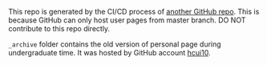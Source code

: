 This repo is generated by the CI/CD process of [another GitHub repo](https://github.com/Haoen-Cui/personal-website). This is because GitHub can only host user pages from master branch.
DO NOT contribute to this repo directly.

`_archive` folder contains the old version of personal page during undergraduate time. It was hosted by GitHub account [hcui10](https://github.com/hcui10/). 
